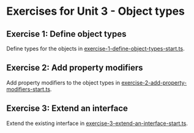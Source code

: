 # Exercises for Unit 3 - Object types

## Exercise 1: Define object types

Define types for the objects in [exercise-1-define-object-types-start.ts](exercise-1-define-object-types-start.ts).

## Exercise 2: Add property modifiers

Add property modifiers to the object types in [exercise-2-add-property-modifiers-start.ts](exercise-2-add-property-modifiers-start.ts).

## Exercise 3: Extend an interface

Extend the existing interface in [exercise-3-extend-an-interface-start.ts](exercise-3-extend-an-interface-start.ts).
